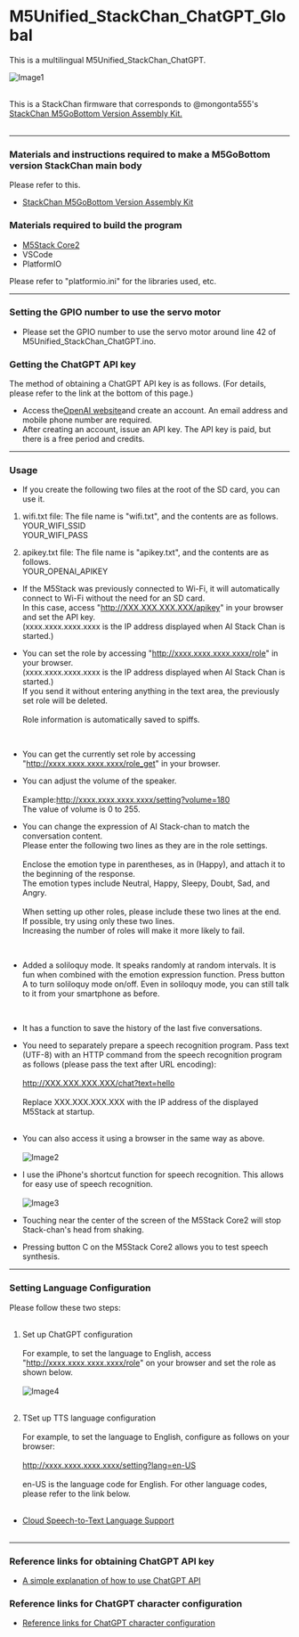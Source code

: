 # M5Unified_StackChan_ChatGPT_Global
This is a multilingual M5Unified_StackChan_ChatGPT.

![Image1](images/image1.png)<br><br>

This is a StackChan firmware that corresponds to @mongonta555's [ StackChan M5GoBottom Version Assembly Kit.](https://raspberrypi.mongonta.com/about-products-stackchan-m5gobottom-version/ "Title")<br><br>

---

### Materials and instructions required to make a M5GoBottom version StackChan main body ###
Please refer to this.<br>

* [StackChan M5GoBottom Version Assembly Kit](https://raspberrypi.mongonta.com/about-products-stackchan-m5gobottom-version/ "Title")<br>

### Materials required to build the program ###
* [M5Stack Core2](http://www.m5stack.com/ "Title")<br>
* VSCode<br>
* PlatformIO<br>

Please refer to "platformio.ini" for the libraries used, etc.<br>

---

### Setting the GPIO number to use the servo motor ###
* Please set the GPIO number to use the servo motor around line 42 of M5Unified_StackChan_ChatGPT.ino.


### Getting the ChatGPT API key ###

The method of obtaining a ChatGPT API key is as follows. (For details, please refer to the link at the bottom of this page.)

* Access the[OpenAI website](https://openai.com/ "Title")and create an account. An email address and mobile phone number are required.
* After creating an account, issue an API key. The API key is paid, but there is a free period and credits.<br>

---

### Usage ###
* If you create the following two files at the root of the SD card, you can use it.<br>

1. wifi.txt file: The file name is "wifi.txt", and the contents are as follows.<br>
YOUR_WIFI_SSID<br>
YOUR_WIFI_PASS<br>

2. apikey.txt file: The file name is "apikey.txt", and the contents are as follows.<br>
YOUR_OPENAI_APIKEY<br>

* If the M5Stack was previously connected to Wi-Fi, it will automatically connect to Wi-Fi without the need for an SD card.<br>
In this case, access "http://XXX.XXX.XXX.XXX/apikey" in your browser and set the API key.<br>
(xxxx.xxxx.xxxx.xxxx is the IP address displayed when AI Stack Chan is started.)<br>

* You can set the role by accessing "http://xxxx.xxxx.xxxx.xxxx/role" in your browser.<br>
(xxxx.xxxx.xxxx.xxxx is the IP address displayed when AI Stack Chan is started.)<br>
If you send it without entering anything in the text area, the previously set role will be deleted.<br><br>
Role information is automatically saved to spiffs.<br>
<br>

* You can get the currently set role by accessing "http://xxxx.xxxx.xxxx.xxxx/role_get" in your browser.<br>

* You can adjust the volume of the speaker.<br><br>
Example:http://xxxx.xxxx.xxxx.xxxx/setting?volume=180<br>
The value of volume is 0 to 255.

* You can change the expression of AI Stack-chan to match the conversation content.<br>
Please enter the following two lines as they are in the role settings.<br><br>
Enclose the emotion type in parentheses, as in (Happy), and attach it to the beginning of the response.<br>
The emotion types include Neutral, Happy, Sleepy, Doubt, Sad, and Angry.<br><br>
When setting up other roles, please include these two lines at the end.<br>
If possible, try using only these two lines.<br>
Increasing the number of roles will make it more likely to fail.<br>
<br>

* Added a soliloquy mode. It speaks randomly at random intervals. It is fun when combined with the emotion expression function. Press button A to turn soliloquy mode on/off. Even in soliloquy mode, you can still talk to it from your smartphone as before.<br>
<br>

* It has a function to save the history of the last five conversations.<br>

* You need to separately prepare a speech recognition program. Pass text (UTF-8) with an HTTP command from the speech recognition program as follows (please pass the text after URL encoding):<br><br>
http://XXX.XXX.XXX.XXX/chat?text=hello<br><br>
Replace XXX.XXX.XXX.XXX with the IP address of the displayed M5Stack at startup.<br><br>
* You can also access it using a browser in the same way as above.<br><br>
![Image2](images/image2.png)<br>

* I use the iPhone's shortcut function for speech recognition. This allows for easy use of speech recognition.<br><br>
![Image3](images/image3.png)<br>

* Touching near the center of the screen of the M5Stack Core2 will stop Stack-chan's head from shaking.<br>

* Pressing button C on the M5Stack Core2 allows you to test speech synthesis.<br>

---

### Setting Language Configuration ###

Please follow these two steps:<br><br>

1. Set up ChatGPT configuration<br><br>
For example, to set the language to English, access "http://xxxx.xxxx.xxxx.xxxx/role" on your browser and set the role as shown below.<br><br>
![Image4](images/image4.png)<br><br>

2. TSet up TTS language configuration<br><br>
For example, to set the language to English, configure as follows on your browser:<br><br> http://xxxx.xxxx.xxxx.xxxx/setting?lang=en-US<br><br>en-US is the language code for English. For other language codes, please refer to the link below.<br><br>

* [Cloud Speech-to-Text Language Support](https://cloud.google.com/speech-to-text/docs/languages?hl=ja/ "Title")<br><br>

---

### Reference links for obtaining ChatGPT API key ###

* [A simple explanation of how to use ChatGPT API](https://qiita.com/mikito/items/b69f38c54b362c20e9e6/ "Title")<br>

### Reference links for ChatGPT character configuration ###

* [Reference links for ChatGPT character configuration](https://note.com/it_navi/n/nf5f702b36a75#8e42f887-fb07-4367-9f3f-ab7f119eb064/ "Title")<br>
<br><br>

